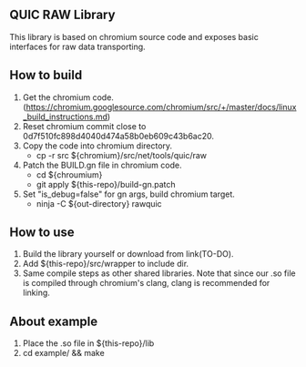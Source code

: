 ## QUIC RAW Library

This library is based on chromium source code and exposes basic interfaces for raw data transporting.

## How to build
1. Get the chromium code. (https://chromium.googlesource.com/chromium/src/+/master/docs/linux_build_instructions.md)
2. Reset chromium commit close to 0d7f510fc898d4040d474a58b0eb609c43b6ac20.
3. Copy the code into chromium directory.
    - cp -r src ${chromium}/src/net/tools/quic/raw
4. Patch the BUILD.gn file in chromium code.
    - cd ${chroumium}
    - git apply ${this-repo}/build-gn.patch
5. Set "is_debug=false" for gn args, build chromium target.
    - ninja -C ${out-directory} rawquic

## How to use
1. Build the library yourself or download from link(TO-DO).
2. Add ${this-repo}/src/wrapper to include dir.
3. Same compile steps as other shared libraries.
Note that since our .so file is compiled through chromium's clang, clang is recommended for linking.

## About example
1. Place the .so file in ${this-repo}/lib
2. cd example/ && make
